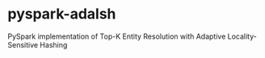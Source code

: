 # pyspark-adalsh
PySpark implementation of Top-K Entity Resolution with Adaptive Locality-Sensitive Hashing
